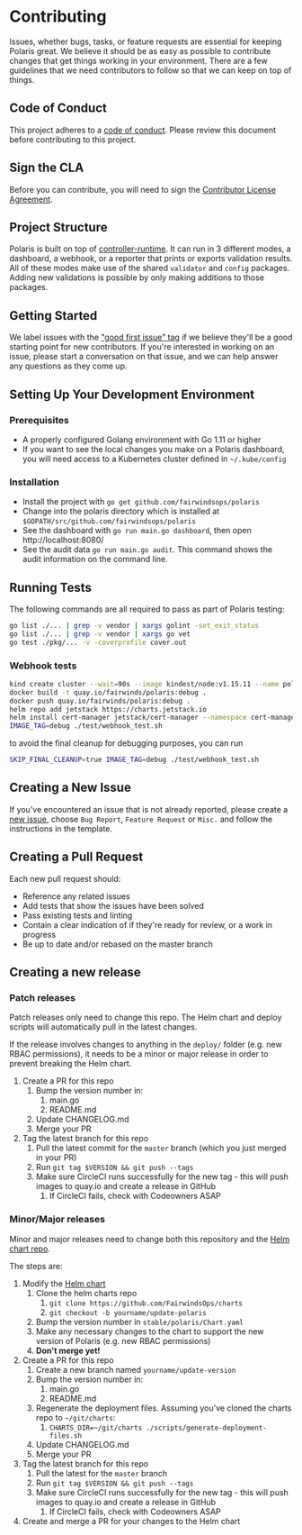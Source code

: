 # Contributing

Issues, whether bugs, tasks, or feature requests are essential for keeping Polaris great. We believe it should be as easy as possible to contribute changes that get things working in your environment. There are a few guidelines that we need contributors to follow so that we can keep on top of things.

## Code of Conduct

This project adheres to a [code of conduct](code-of-conduct.md). Please review this document before contributing to this project.

## Sign the CLA
Before you can contribute, you will need to sign the [Contributor License Agreement](https://cla-assistant.io/fairwindsops/polaris).

## Project Structure

Polaris is built on top of [controller-runtime](https://github.com/kubernetes-sigs/controller-runtime). It can run in 3 different modes, a dashboard, a webhook, or a reporter that prints or exports validation results. All of these modes make use of the shared `validator` and `config` packages. Adding new validations is possible by only making additions to those packages.

## Getting Started

We label issues with the ["good first issue" tag](https://github.com/FairwindsOps/polaris/issues?q=is%3Aissue+is%3Aopen+label%3A%22good+first+issue%22) if we believe they'll be a good starting point for new contributors. If you're interested in working on an issue, please start a conversation on that issue, and we can help answer any questions as they come up.

## Setting Up Your Development Environment
### Prerequisites
* A properly configured Golang environment with Go 1.11 or higher
* If you want to see the local changes you make on a Polaris dashboard, you will need access to a Kubernetes cluster defined in `~/.kube/config`

### Installation
* Install the project with `go get github.com/fairwindsops/polaris`
* Change into the polaris directory which is installed at `$GOPATH/src/github.com/fairwindsops/polaris`
* See the dashboard with `go run main.go dashboard`, then open http://localhost:8080/
* See the audit data  `go run main.go audit`. This command shows the audit information on the command line. 

## Running Tests

The following commands are all required to pass as part of Polaris testing:

```bash
go list ./... | grep -v vendor | xargs golint -set_exit_status
go list ./... | grep -v vendor | xargs go vet
go test ./pkg/... -v -coverprofile cover.out
```

### Webhook tests
```bash
kind create cluster --wait=90s --image kindest/node:v1.15.11 --name polaris-test
docker build -t quay.io/fairwinds/polaris:debug .
docker push quay.io/fairwinds/polaris:debug .
helm repo add jetstack https://charts.jetstack.io
helm install cert-manager jetstack/cert-manager --namespace cert-manager --version 0.16.1 --set "installCRDs=true" --wait
IMAGE_TAG=debug ./test/webhook_test.sh
```
to avoid the final cleanup for debugging purposes, you can run
```bash
SKIP_FINAL_CLEANUP=true IMAGE_TAG=debug ./test/webhook_test.sh
```
## Creating a New Issue

If you've encountered an issue that is not already reported, please create a [new issue](https://github.com/FairwindsOps/polaris/issues), choose `Bug Report`, `Feature Request` or `Misc.` and follow the instructions in the template. 


## Creating a Pull Request

Each new pull request should:

- Reference any related issues
- Add tests that show the issues have been solved
- Pass existing tests and linting
- Contain a clear indication of if they're ready for review, or a work in progress
- Be up to date and/or rebased on the master branch

## Creating a new release

### Patch releases
Patch releases only need to change this repo. The Helm chart and deploy scripts
will automatically pull in the latest changes.

If the release involves changes to anything in the `deploy/` folder (e.g. new RBAC permissions),
it needs to be a minor or major release in order to prevent breaking the Helm chart.

1. Create a PR for this repo
    1. Bump the version number in:
        1. main.go
        2. README.md
    2. Update CHANGELOG.md
    3. Merge your PR
2. Tag the latest branch for this repo
    1. Pull the latest commit for the `master` branch (which you just merged in your PR)
    2. Run `git tag $VERSION && git push --tags`
    3. Make sure CircleCI runs successfully for the new tag - this will push images to quay.io and create a release in GitHub
        1. If CircleCI fails, check with Codeowners ASAP

### Minor/Major releases
Minor and major releases need to change both this repository and the
[Helm chart repo](https://github.com/FairwindsOps/charts/).

The steps are:
1. Modify the [Helm chart](https://github.com/FairwindsOps/charts/stable/polaris)
    1. Clone the helm charts repo
        1. `git clone https://github.com/FairwindsOps/charts`
        2. `git checkout -b yourname/update-polaris`
    1. Bump the version number in `stable/polaris/Chart.yaml`
    2. Make any necessary changes to the chart to support the new version of Polaris (e.g. new RBAC permissions)
    3. **Don't merge yet!**
2. Create a PR for this repo
    1. Create a new branch named `yourname/update-version`
    2. Bump the version number in:
        1. main.go
        2. README.md
    3. Regenerate the deployment files. Assuming you've cloned the charts repo to `~/git/charts`:
        1. `CHARTS_DIR=~/git/charts ./scripts/generate-deployment-files.sh`
    4. Update CHANGELOG.md
    5. Merge your PR
3. Tag the latest branch for this repo
    1. Pull the latest for the `master` branch
    2. Run `git tag $VERSION && git push --tags`
    3. Make sure CircleCI runs successfully for the new tag - this will push images to quay.io and create a release in GitHub
        1. If CircleCI fails, check with Codeowners ASAP
4. Create and merge a PR for your changes to the Helm chart
